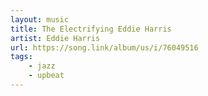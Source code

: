 ```yaml
---
layout: music
title: The Electrifying Eddie Harris
artist: Eddie Harris
url: https://song.link/album/us/i/76049516
tags:
    - jazz
    - upbeat
---
```


